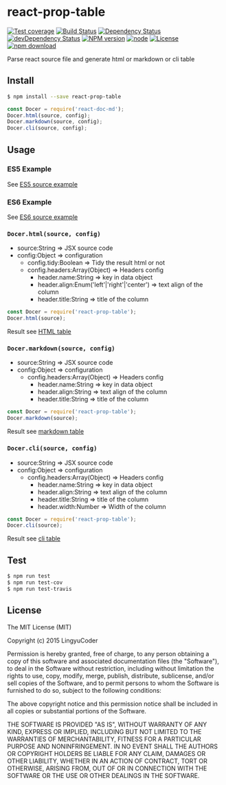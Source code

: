 # react-prop-table

[![Test coverage](https://img.shields.io/coveralls/ly-tools/react-prop-table.svg?style=flat-square)](https://coveralls.io/r/ly-tools/react-prop-table?branch=master)
[![Build Status](https://travis-ci.org/ly-tools/react-prop-table.png)](https://travis-ci.org/ly-tools/react-prop-table)
[![Dependency Status](https://david-dm.org/ly-tools/react-prop-table.svg)](https://david-dm.org/ly-tools/react-prop-table)
[![devDependency Status](https://david-dm.org/ly-tools/react-prop-table/dev-status.svg)](https://david-dm.org/ly-tools/react-prop-table#info=devDependencies)
[![NPM version](http://img.shields.io/npm/v/react-prop-table.svg?style=flat-square)](http://npmjs.org/package/react-prop-table)
[![node](https://img.shields.io/badge/node.js-%3E=_4.0-green.svg?style=flat-square)](http://nodejs.org/download/)
[![License](http://img.shields.io/npm/l/react-prop-table.svg?style=flat-square)](LICENSE)
[![npm download](https://img.shields.io/npm/dm/react-prop-table.svg?style=flat-square)](https://npmjs.org/package/react-prop-table)

Parse react source file and generate html or markdown or cli table

## Install

```bash
$ npm install --save react-prop-table
```

```javascript
const Docer = require('react-doc-md');
Docer.html(source, config);
Docer.markdown(source, config);
Docer.cli(source, config);
```

## Usage

### ES5 Example

See [ES5 source example](test/src/es5.jsx)

### ES6 Example

See [ES6 source example](test/src/es6.jsx)

### `Docer.html(source, config)`

* source:String => JSX source code
* config:Object => configuration
  * config.tidy:Boolean => Tidy the result html or not
  * config.headers:Array(Object) => Headers config
    * header.name:String => key in data object
    * header.align:Enum('left'|'right'|'center') => text align of the column
    * header.title:String => title of the column

```javascript
const Docer = require('react-prop-table');
Docer.html(source);
```

Result see [HTML table](test/result/table.html)

### `Docer.markdown(source, config)`

* source:String => JSX source code
* config:Object => configuration
  * config.headers:Array(Object) => Headers config
    * header.name:String => key in data object
    * header.align:String => text align of the column
    * header.title:String => title of the column

```javascript
const Docer = require('react-prop-table');
Docer.markdown(source);
```

Result see [markdown table](test/result/table.md)

### `Docer.cli(source, config)`

* source:String => JSX source code
* config:Object => configuration
  * config.headers:Array(Object) => Headers config
    * header.name:String => key in data object
    * header.align:String => text align of the column
    * header.title:String => title of the column
    * header.width:Number => Width of the column

```javascript
const Docer = require('react-prop-table');
Docer.cli(source);
```

Result see [cli table](test/result/table.cli)

## Test

```bash
$ npm run test
$ npm run test-cov
$ npm run test-travis
```

## License

The MIT License (MIT)

Copyright (c) 2015 LingyuCoder

Permission is hereby granted, free of charge, to any person obtaining a copy
of this software and associated documentation files (the "Software"), to deal
in the Software without restriction, including without limitation the rights
to use, copy, modify, merge, publish, distribute, sublicense, and/or sell
copies of the Software, and to permit persons to whom the Software is
furnished to do so, subject to the following conditions:

The above copyright notice and this permission notice shall be included in all
copies or substantial portions of the Software.

THE SOFTWARE IS PROVIDED "AS IS", WITHOUT WARRANTY OF ANY KIND, EXPRESS OR
IMPLIED, INCLUDING BUT NOT LIMITED TO THE WARRANTIES OF MERCHANTABILITY,
FITNESS FOR A PARTICULAR PURPOSE AND NONINFRINGEMENT. IN NO EVENT SHALL THE
AUTHORS OR COPYRIGHT HOLDERS BE LIABLE FOR ANY CLAIM, DAMAGES OR OTHER
LIABILITY, WHETHER IN AN ACTION OF CONTRACT, TORT OR OTHERWISE, ARISING FROM,
OUT OF OR IN CONNECTION WITH THE SOFTWARE OR THE USE OR OTHER DEALINGS IN THE
SOFTWARE.
